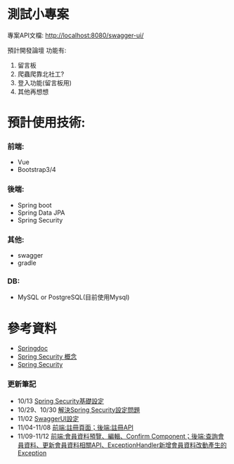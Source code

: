 # 測試小專案
專案API文檔: [http://localhost:8080/swagger-ui/](http://localhost:8080/swagger-ui/)

預計開發論壇
功能有:
1. 留言板
2. 爬蟲爬靠北社工?
3. 登入功能(留言板用)
4. 其他再想想

# 預計使用技術:
### 前端:
* Vue
* Bootstrap3/4
### 後端:
* Spring boot
* Spring Data JPA
* Spring Security

### 其他:
* swagger
* gradle

### DB:
* MySQL or PostgreSQL(目前使用Mysql)



# 參考資料
* [Springdoc](https://waynestalk.com/springdoc-openapi-tutorial/)
* [Spring Security 概念](https://waynestalk.com/spring-security-architecture-explained/)
* [Spring Security](https://codertw.com/%E7%A8%8B%E5%BC%8F%E8%AA%9E%E8%A8%80/300662/)


### 更新筆記
* 10/13 [Spring Security基礎設定](https://hackmd.io/aCPS0qYeQ6O2Wq7O1QsCBQ?both)
* 10/29、10/30 [解決Spring Security設定問題](https://hackmd.io/GDnU7AhJQkqEXOd5ICfJHA)
* 11/02 [SwaggerUI設定](https://hackmd.io/fsUVJPBSTwqQfi9UDs5uDA?both)
* 11/04-11/08 [前端:註冊頁面；後端:註冊API](https://hackmd.io/K8ci1BgXQKW1WMg9XUIw3Q?both)
* 11/09-11/12 [前端:會員資料預覽、編輯、Confirm Component；後端:查詢會員資料、更新會員資料相關API、ExceptionHandler新增會員資料改動產生的Exception](https://hackmd.io/1SIfOeRNSoanEDjwEyRTJg)